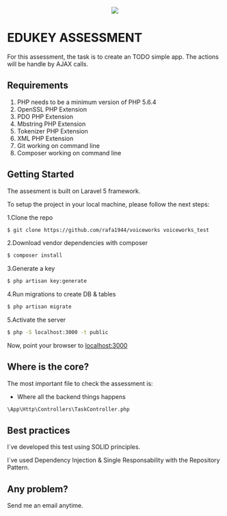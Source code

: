 <p align="center"><a href="https://www.edukey.co.uk/" target="_blank"><img src="https://www.edukey.co.uk/wp-content/themes/edukey-v2/img/logo.png"></a></p>

# EDUKEY ASSESSMENT

For this assessment, the task is to create an TODO simple app. The actions will be handle by AJAX calls.

## Requirements

1. PHP needs to be a minimum version of PHP 5.6.4
2. OpenSSL PHP Extension
3. PDO PHP Extension
4. Mbstring PHP Extension
5. Tokenizer PHP Extension
6. XML PHP Extension
7. Git working on command line
8. Composer working on command line

## Getting Started

The assesment is built on Laravel 5 framework.

To setup the project in your local machine, please follow the next steps:

1.Clone the repo

```sh
$ git clone https://github.com/rafa1944/voiceworks voiceworks_test
```
2.Download vendor dependencies with composer
```sh
$ composer install
```
3.Generate a key
```sh
$ php artisan key:generate
```
4.Run migrations to create DB & tables
```sh
$ php artisan migrate
```
5.Activate the server
```sh
$ php -S localhost:3000 -t public
```

Now, point your browser to [localhost:3000](http://localhost:3000)



## Where is the core?

The most important file to check the assessment is:

- Where all the backend things happens
```php
\App\Http\Controllers\TaskController.php
```

## Best practices

I´ve developed this test using SOLID principles.

I´ve used Dependency Injection & Single Responsability with the Repository Pattern.

## Any problem?

Send me an email anytime.
